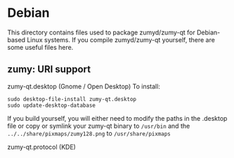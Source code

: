 
Debian
====================
This directory contains files used to package zumyd/zumy-qt
for Debian-based Linux systems. If you compile zumyd/zumy-qt yourself, there are some useful files here.

## zumy: URI support ##


zumy-qt.desktop  (Gnome / Open Desktop)
To install:

	sudo desktop-file-install zumy-qt.desktop
	sudo update-desktop-database

If you build yourself, you will either need to modify the paths in
the .desktop file or copy or symlink your zumy-qt binary to `/usr/bin`
and the `../../share/pixmaps/zumy128.png` to `/usr/share/pixmaps`

zumy-qt.protocol (KDE)

